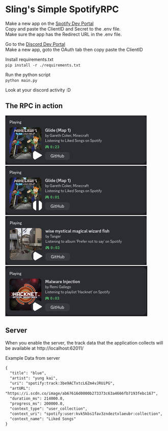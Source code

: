 # Sling's Simple SpotifyRPC  
  
Make a new app on the [Spotify Dev Portal](https://developer.spotify.com/dashboard)  
Copy and paste the ClientID and Secret to the .env file.  
Make sure the app has the Redirect URL in the .env file.  
  
Go to the [Discord Dev Portal](https://discord.com/developers/applications)  
Make a new app, goto the OAuth tab then copy paste the ClientID  
  
Install requirements.txt  
`pip install -r ./requirements.txt`  
  
Run the python script  
`python main.py`  
  
Look at your discord activity :D

## The RPC in action
![Playing from liked songs](https://github.com/Slingexe/SpotifyRPC/blob/main/.github/readme-screenshots/playing1.png)
![Paused from liked songs](https://github.com/Slingexe/SpotifyRPC/blob/main/.github/readme-screenshots/paused1.png)
![Playing from album](https://github.com/Slingexe/SpotifyRPC/blob/main/.github/readme-screenshots/playing-album.png)
![Playing from playlist](https://github.com/Slingexe/SpotifyRPC/blob/main/.github/readme-screenshots/playing-playlist.png)

## Server
When you enable the server, the track data that the application collects will be available at http://localhost:62011/  
  
Example Data from server  
```
{
  "title": "blue",
  "artist": "yung kai",
  "uri": "spotify:track:3be9ACTxtcL6Zm4vJRUiPG",
  "artURL": "https://i.scdn.co/image/ab67616d0000b273373c63a4666fb7193febc167",
  "duration_ms": 214000.0,
  "progress_ms": 200000.0,
  "context_type": "user_collection",
  "context_uri": "spotify:user:kvk5kbs1fav3zndeztxlaeubr:collection",
  "context_name": "Liked Songs"
}
```